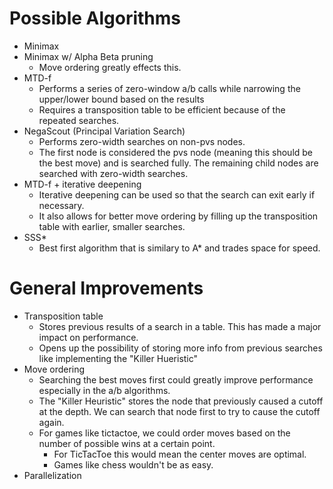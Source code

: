 # Possible Algorithms
 - Minimax
 - Minimax w/ Alpha Beta pruning
   - Move ordering greatly effects this.
 - MTD-f
   - Performs a series of zero-window a/b calls while narrowing the upper/lower bound based on the results
   - Requires a transposition table to be efficient because of the repeated searches.
 - NegaScout (Principal Variation Search)
   - Performs zero-width searches on non-pvs nodes. 
   - The first node is considered the pvs node (meaning this should be the best move) and is searched fully. The remaining child nodes
     are searched with zero-width searches.
 - MTD-f + iterative deepening
   - Iterative deepening can be used so that the search can exit early if necessary. 
   - It also allows for better move ordering by filling up the transposition table with earlier, smaller searches.
 - SSS*
   - Best first algorithm that is similary to A* and trades space for speed.
 
# General Improvements
 - Transposition table
   - Stores previous results of a search in a table. This has made a major impact on performance. 
   - Opens up the possibility of storing more info from previous searches like implementing the "Killer Hueristic"
 - Move ordering
   - Searching the best moves first could greatly improve performance especially in the a/b algorithms. 
   - The "Killer Heuristic" stores the node that previously caused a cutoff at the depth. We can search that node first 
     to try to cause the cutoff again.
   - For games like tictactoe, we could order moves based on the number of possible wins at a certain point. 
     - For TicTacToe this would mean the center moves are optimal.
     - Games like chess wouldn't be as easy.
 - Parallelization
   
   
